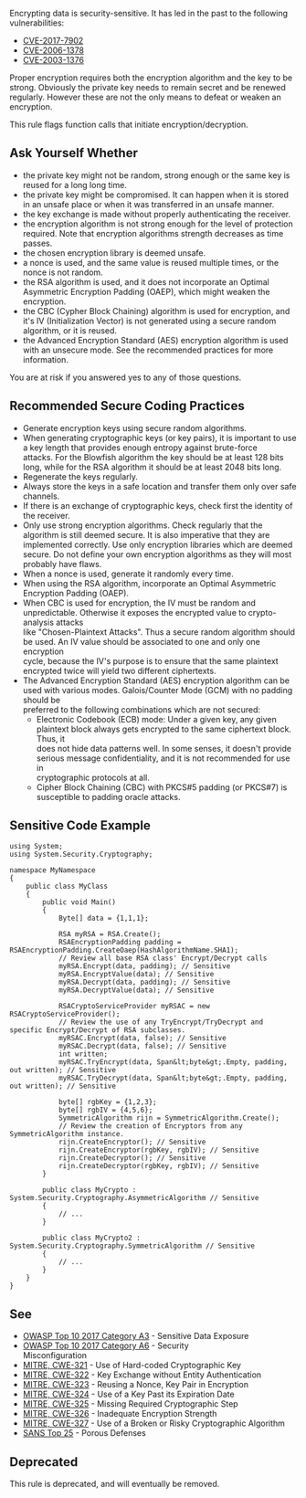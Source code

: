 
Encrypting data is security-sensitive. It has led in the past to the following vulnerabilities:

- [CVE-2017-7902](http://cve.mitre.org/cgi-bin/cvename.cgi?name=CVE-2017-7902)
- [CVE-2006-1378](http://cve.mitre.org/cgi-bin/cvename.cgi?name=CVE-2006-1378)
- [CVE-2003-1376](http://cve.mitre.org/cgi-bin/cvename.cgi?name=CVE-2003-1376)


Proper encryption requires both the encryption algorithm and the key to be strong. Obviously the private key needs to remain secret and be renewed regularly. However these are not the only means to defeat or weaken an encryption.



This rule flags function calls that initiate encryption/decryption.

## Ask Yourself Whether

- the private key might not be random, strong enough or the same key is reused for a long long time.
- the private key might be compromised. It can happen when it is stored in an unsafe place or when it was transferred in an unsafe manner.
- the key exchange is made without properly authenticating the receiver.
- the encryption algorithm is not strong enough for the level of protection required. Note that encryption algorithms strength decreases as time<br>  passes.
- the chosen encryption library is deemed unsafe.
- a nonce is used, and the same value is reused multiple times, or the nonce is not random.
- the RSA algorithm is used, and it does not incorporate an Optimal Asymmetric Encryption Padding (OAEP), which might weaken the encryption.<br>
- the CBC (Cypher Block Chaining) algorithm is used for encryption, and it's IV (Initialization Vector) is not generated using a secure random<br>  algorithm, or it is reused.
- the Advanced Encryption Standard (AES) encryption algorithm is used with an unsecure mode. See the recommended practices for more information.<br>


You are at risk if you answered yes to any of those questions.

## Recommended Secure Coding Practices

- Generate encryption keys using secure random algorithms.
- When generating cryptographic keys (or key pairs), it is important to use a key length that provides enough entropy against brute-force<br>  attacks. For the Blowfish algorithm the key should be at least 128 bits long, while for the RSA algorithm it should be at least 2048 bits long.<br>
- Regenerate the keys regularly.
- Always store the keys in a safe location and transfer them only over safe channels.
- If there is an exchange of cryptographic keys, check first the identity of the receiver.
- Only use strong encryption algorithms. Check regularly that the algorithm is still deemed secure. It is also imperative that they are<br>  implemented correctly. Use only encryption libraries which are deemed secure. Do not define your own encryption algorithms as they will most<br>  probably have flaws.
- When a nonce is used, generate it randomly every time.
- When using the RSA algorithm, incorporate an Optimal Asymmetric Encryption Padding (OAEP).
- When CBC is used for encryption, the IV must be random and unpredictable. Otherwise it exposes the encrypted value to crypto-analysis attacks<br>  like "Chosen-Plaintext Attacks". Thus a secure random algorithm should be used. An IV value should be associated to one and only one encryption<br>  cycle, because the IV's purpose is to ensure that the same plaintext encrypted twice will yield two different ciphertexts.
- The Advanced Encryption Standard (AES) encryption algorithm can be used with various modes. Galois/Counter Mode (GCM) with no padding should be<br>  preferred to the following combinations which are not secured:
    - Electronic Codebook (ECB) mode: Under a given key, any given plaintext block always gets encrypted to the same ciphertext block. Thus, it<br>      does not hide data patterns well. In some senses, it doesn't provide serious message confidentiality, and it is not recommended for use in<br>      cryptographic protocols at all.
    - Cipher Block Chaining (CBC) with PKCS#5 padding (or PKCS#7) is susceptible to padding oracle attacks.


## Sensitive Code Example


    using System;
    using System.Security.Cryptography;
    
    namespace MyNamespace
    {
        public class MyClass
        {
            public void Main()
            {
                Byte[] data = {1,1,1};
    
                RSA myRSA = RSA.Create();
                RSAEncryptionPadding padding = RSAEncryptionPadding.CreateOaep(HashAlgorithmName.SHA1);
                // Review all base RSA class' Encrypt/Decrypt calls
                myRSA.Encrypt(data, padding); // Sensitive
                myRSA.EncryptValue(data); // Sensitive
                myRSA.Decrypt(data, padding); // Sensitive
                myRSA.DecryptValue(data); // Sensitive
    
                RSACryptoServiceProvider myRSAC = new RSACryptoServiceProvider();
                // Review the use of any TryEncrypt/TryDecrypt and specific Encrypt/Decrypt of RSA subclasses.
                myRSAC.Encrypt(data, false); // Sensitive
                myRSAC.Decrypt(data, false); // Sensitive
                int written;
                myRSAC.TryEncrypt(data, Span&lt;byte&gt;.Empty, padding, out written); // Sensitive
                myRSAC.TryDecrypt(data, Span&lt;byte&gt;.Empty, padding, out written); // Sensitive
    
                byte[] rgbKey = {1,2,3};
                byte[] rgbIV = {4,5,6};
                SymmetricAlgorithm rijn = SymmetricAlgorithm.Create();
                // Review the creation of Encryptors from any SymmetricAlgorithm instance.
                rijn.CreateEncryptor(); // Sensitive
                rijn.CreateEncryptor(rgbKey, rgbIV); // Sensitive
                rijn.CreateDecryptor(); // Sensitive
                rijn.CreateDecryptor(rgbKey, rgbIV); // Sensitive
            }
    
            public class MyCrypto : System.Security.Cryptography.AsymmetricAlgorithm // Sensitive
            {
                // ...
            }
    
            public class MyCrypto2 : System.Security.Cryptography.SymmetricAlgorithm // Sensitive
            {
                // ...
            }
        }
    }


## See

- [OWASP Top 10 2017 Category A3](https://www.owasp.org/index.php/Top_10-2017_A3-Sensitive_Data_Exposure) - Sensitive Data Exposure<br>
- [OWASP Top 10 2017 Category A6](https://www.owasp.org/index.php/Top_10-2017_A6-Security_Misconfiguration) - Security<br>  Misconfiguration
- [MITRE, CWE-321](http://cwe.mitre.org/data/definitions/321.html) - Use of Hard-coded Cryptographic Key
- [MITRE, CWE-322](http://cwe.mitre.org/data/definitions/322.html) - Key Exchange without Entity Authentication
- [MITRE, CWE-323](http://cwe.mitre.org/data/definitions/323.html) - Reusing a Nonce, Key Pair in Encryption
- [MITRE, CWE-324](http://cwe.mitre.org/data/definitions/324.html) - Use of a Key Past its Expiration Date
- [MITRE, CWE-325](http://cwe.mitre.org/data/definitions/325.html) - Missing Required Cryptographic Step
- [MITRE, CWE-326](http://cwe.mitre.org/data/definitions/326.html) - Inadequate Encryption Strength
- [MITRE, CWE-327](http://cwe.mitre.org/data/definitions/327.html) - Use of a Broken or Risky Cryptographic Algorithm
- [SANS Top 25](https://www.sans.org/top25-software-errors/#cat3) - Porous Defenses


## Deprecated

This rule is deprecated, and will eventually be removed.
